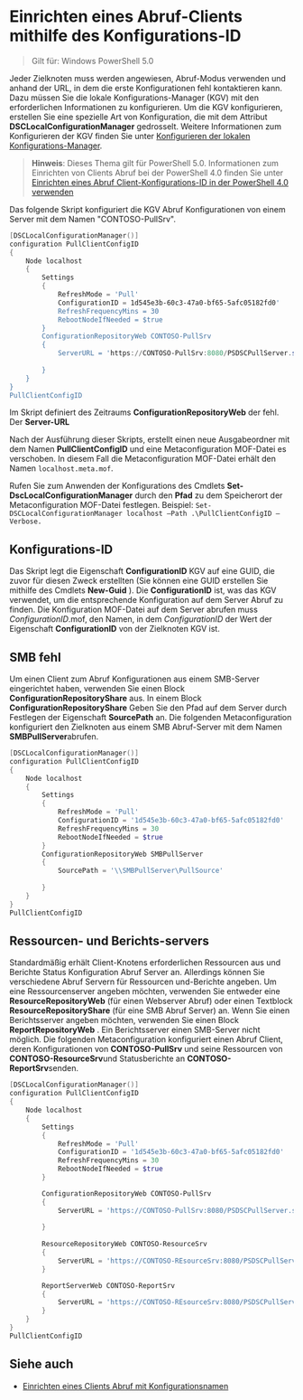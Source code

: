 # Einrichten eines Abruf-Clients mithilfe des Konfigurations-ID

> Gilt für: Windows PowerShell 5.0

Jeder Zielknoten muss werden angewiesen, Abruf-Modus verwenden und anhand der URL, in dem die erste Konfigurationen fehl kontaktieren kann. Dazu müssen Sie die lokale Konfigurations-Manager (KGV) mit den erforderlichen Informationen zu konfigurieren. Um die KGV konfigurieren, erstellen Sie eine spezielle Art von Konfiguration, die mit dem Attribut **DSCLocalConfigurationManager** gedrosselt. Weitere Informationen zum Konfigurieren der KGV finden Sie unter [Konfigurieren der lokalen Konfigurations-Manager](metaConfig.md).

> **Hinweis**: Dieses Thema gilt für PowerShell 5.0. Informationen zum Einrichten von Clients Abruf bei der PowerShell 4.0 finden Sie unter [Einrichten eines Abruf Client-Konfigurations-ID in der PowerShell 4.0 verwenden](pullClientConfigID4.md)

Das folgende Skript konfiguriert die KGV Abruf Konfigurationen von einem Server mit dem Namen "CONTOSO-PullSrv".

```powershell
[DSCLocalConfigurationManager()]
configuration PullClientConfigID
{
    Node localhost
    {
        Settings
        {
            RefreshMode = 'Pull'
            ConfigurationID = 1d545e3b-60c3-47a0-bf65-5afc05182fd0'
            RefreshFrequencyMins = 30 
            RebootNodeIfNeeded = $true
        }
        ConfigurationRepositoryWeb CONTOSO-PullSrv
        {
            ServerURL = 'https://CONTOSO-PullSrv:8080/PSDSCPullServer.svc'
            
        }      
    }
}
PullClientConfigID
```

Im Skript definiert des Zeitraums **ConfigurationRepositoryWeb** der fehl. Der **Server-URL**

Nach der Ausführung dieser Skripts, erstellt einen neue Ausgabeordner mit dem Namen **PullClientConfigID** und eine Metaconfiguration MOF-Datei es verschoben. In diesem Fall die Metaconfiguration MOF-Datei erhält den Namen `localhost.meta.mof`.

Rufen Sie zum Anwenden der Konfigurations des Cmdlets **Set-DscLocalConfigurationManager** durch den **Pfad** zu dem Speicherort der Metaconfiguration MOF-Datei festlegen. Beispiel: `Set-DSCLocalConfigurationManager localhost –Path .\PullClientConfigID –Verbose.`

## Konfigurations-ID

Das Skript legt die Eigenschaft **ConfigurationID** KGV auf eine GUID, die zuvor für diesen Zweck erstellten (Sie können eine GUID erstellen Sie mithilfe des Cmdlets **New-Guid** ). Die **ConfigurationID** ist, was das KGV verwendet, um die entsprechende Konfiguration auf dem Server Abruf zu finden. Die Konfiguration MOF-Datei auf dem Server abrufen muss _ConfigurationID_.mof, den Namen, in dem _ConfigurationID_ der Wert der Eigenschaft **ConfigurationID** von der Zielknoten KGV ist.

## SMB fehl

Um einen Client zum Abruf Konfigurationen aus einem SMB-Server eingerichtet haben, verwenden Sie einen Block **ConfigurationRepositoryShare** aus. In einem Block **ConfigurationRepositoryShare** Geben Sie den Pfad auf dem Server durch Festlegen der Eigenschaft **SourcePath** an. Die folgenden Metaconfiguration konfiguriert den Zielknoten aus einem SMB Abruf-Server mit dem Namen **SMBPullServer**abrufen.

```powershell
[DSCLocalConfigurationManager()]
configuration PullClientConfigID
{
    Node localhost
    {
        Settings
        {
            RefreshMode = 'Pull'
            ConfigurationID = '1d545e3b-60c3-47a0-bf65-5afc05182fd0'
            RefreshFrequencyMins = 30 
            RebootNodeIfNeeded = $true
        }
        ConfigurationRepositoryWeb SMBPullServer
        {
            SourcePath = '\\SMBPullServer\PullSource'
            
        }     
    }
}
PullClientConfigID
```

## Ressourcen- und Berichts-servers

Standardmäßig erhält Client-Knotens erforderlichen Ressourcen aus und Berichte Status Konfiguration Abruf Server an. Allerdings können Sie verschiedene Abruf Servern für Ressourcen und-Berichte angeben.
Um eine Ressourcenserver angeben möchten, verwenden Sie entweder eine **ResourceRepositoryWeb** (für einen Webserver Abruf) oder einen Textblock **ResourceRepositoryShare** (für eine SMB Abruf Server) an.
Wenn Sie einen Berichtsserver angeben möchten, verwenden Sie einen Block **ReportRepositoryWeb** . Ein Berichtsserver einen SMB-Server nicht möglich.
Die folgenden Metaconfiguration konfiguriert einen Abruf Client, deren Konfigurationen von **CONTOSO-PullSrv** und seine Ressourcen von **CONTOSO-ResourceSrv**und Statusberichte an **CONTOSO-ReportSrv**senden.

```powershell
[DSCLocalConfigurationManager()]
configuration PullClientConfigID
{
    Node localhost
    {
        Settings
        {
            RefreshMode = 'Pull'
            ConfigurationID = '1d545e3b-60c3-47a0-bf65-5afc05182fd0'
            RefreshFrequencyMins = 30 
            RebootNodeIfNeeded = $true
        }

        ConfigurationRepositoryWeb CONTOSO-PullSrv
        {
            ServerURL = 'https://CONTOSO-PullSrv:8080/PSDSCPullServer.svc'
            
        }
        
        ResourceRepositoryWeb CONTOSO-ResourceSrv
        {
            ServerURL = 'https://CONTOSO-REsourceSrv:8080/PSDSCPullServer.svc'
        }

        ReportServerWeb CONTOSO-ReportSrv
        {
            ServerURL = 'https://CONTOSO-REsourceSrv:8080/PSDSCPullServer.svc'
        }
    }
}
PullClientConfigID
```

## Siehe auch

* [Einrichten eines Clients Abruf mit Konfigurationsnamen](pullClientConfigNames.md)